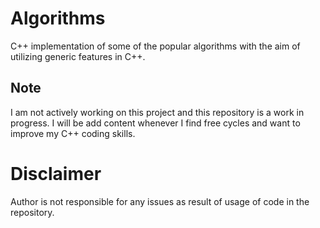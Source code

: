 # Algorithms
C++ implementation of some of the popular algorithms with the aim of utilizing generic features in C++.


## Note 
I am not actively working on this project and this repository is a work in progress. I will be add content whenever I find free cycles and want to improve my C++ coding skills. 


# Disclaimer
Author is not responsible for any issues as result of usage of code in the repository.
